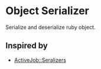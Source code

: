 # Object Serializer

Serialize and deserialize ruby object.

## Inspired by

* [ActiveJob::Seralizers](https://github.com/rails/rails/tree/main/activejob)
